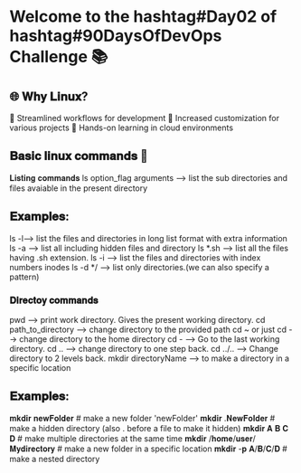 # Welcome to the hashtag#Day02 of hashtag#90DaysOfDevOps Challenge 📚 

## 🌐 𝐖𝐡𝐲 𝐋𝐢𝐧𝐮𝐱?
🔹 Streamlined workflows for development
🔹 Increased customization for various projects
🔹 Hands-on learning in cloud environments

## 𝐁𝐚𝐬𝐢𝐜 𝐥𝐢𝐧𝐮𝐱 𝐜𝐨𝐦𝐦𝐚𝐧𝐝𝐬 🐧 
𝐋𝐢𝐬𝐭𝐢𝐧𝐠 𝐜𝐨𝐦𝐦𝐚𝐧𝐝𝐬
ls option_flag arguments --> list the sub directories and files avaiable in the present directory

## 𝐄𝐱𝐚𝐦𝐩𝐥𝐞𝐬:
ls -l--> list the files and directories in long list format with extra information
ls -a --> list all including hidden files and directory
ls *.sh --> list all the files having .sh extension.
ls -i --> list the files and directories with index numbers inodes
 ls -d */ --> list only directories.(we can also specify a pattern)

### 𝐃𝐢𝐫𝐞𝐜𝐭𝐨𝐲 𝐜𝐨𝐦𝐦𝐚𝐧𝐝𝐬
pwd --> print work directory. Gives the present working directory.
cd path_to_directory --> change directory to the provided path
cd ~ or just cd --> change directory to the home directory
cd - --> Go to the last working directory.
 cd .. --> change directory to one step back.
 cd ../.. --> Change directory to 2 levels back.
 mkdir directoryName --> to make a directory in a specific location

## 𝐄𝐱𝐚𝐦𝐩𝐥𝐞𝐬:
𝐦𝐤𝐝𝐢𝐫 𝐧𝐞𝐰𝐅𝐨𝐥𝐝𝐞𝐫 # make a new folder 'newFolder'
𝐦𝐤𝐝𝐢𝐫 .𝐍𝐞𝐰𝐅𝐨𝐥𝐝𝐞𝐫 # make a hidden directory (also . before a file to make it hidden)
𝐦𝐤𝐝𝐢𝐫 𝐀 𝐁 𝐂 𝐃 # make multiple directories at the same time
𝐦𝐤𝐝𝐢𝐫 /𝐡𝐨𝐦𝐞/𝐮𝐬𝐞𝐫/𝐌𝐲𝐝𝐢𝐫𝐞𝐜𝐭𝐨𝐫𝐲 # make a new folder in a specific location
𝐦𝐤𝐝𝐢𝐫 -𝐩 𝐀/𝐁/𝐂/𝐃 # make a nested directory
